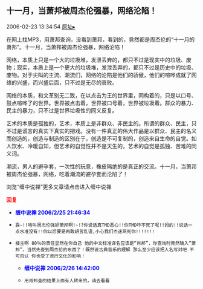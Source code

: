 ## 十一月，当萧邦被周杰伦强暴，网络沦陷！
2006-02-23 13:34:54
[原址▸](http://www.fxgan.com/chan_time/2006_01_06/69.htm)


在网上找MP3，用萧邦查询，没看到萧邦，看到的，竟然都是周杰伦的“十一月的萧邦”。十一月，当萧邦被周杰伦强暴，网络沦陷！

网络，本质上只是一个大的垃圾堆，发泄丢弃的，都只不过是现实中的垃圾、废物；现实，本质上是一个更大的垃圾堆，发泄丢弃的，都只不过是历史中的垃圾、废物。对于尖叫的主流、潮流们，网络的沦陷是他们的骄傲，他们的喧哗成就了网络的兴盛，而兴盛后面，只不过是无尽的衰败。

网络的本质，和文革别无二致，在以点击为王的世界里，同构着的，只是以口号、鼓点喧哗了的世界。世界被点击着，世界被口号着，世界被垃圾着。群众的暴力、民主的暴力，只不过是世界垃圾性的同义反复。

艺术的本质是孤独的，艺术，本质上是非群众、非民主的。所谓的群众、民主，只不过是谎言的真实下真实的把戏。没有一件真正的伟大作品是以群众、民主的名义而创造的，创造与制造的区别在于，创造是不可复制的，创造来自生命的自觉。如人饮水、冷暖自知，但艺术的自觉性并不是天生的，艺术的自觉是孤独、苦难的同义词。

潮流，男人的避孕套，一次性的玩意，橡皮隔绝的是真正的交流。十一月，当萧邦被周杰伦强暴，网络，吃着潮流的避孕套而沦陷了！

浏览“缠中说禅”更多文章请点击进入缠中说禅




**<font color='red'>回复</font>**


- **<font color='blue'>缠中说禅 2006/2/25 21:46:34</font>**
- ```
  靠~!!啥叫周杰伦强奸萧邦啊!~!?你说话真TMD恶心!!你TMD咋不死了呢!!妈的!!说话一点水准没有!!你以后要是再敢胡言乱语,小心我们杰迷骂死你!!!!!!!
  ```
- ```
  楼主啊 80％的责任显然在你自己 他的中文标准译名应该是“肖邦”，你查询时竟然输入“萧邦”，当然先查到周杰伦的东西了！既然说古典音乐的理解 那么至少应该把人名写对吧 不可否认 你也受了流行文化的影响！ 
  ```
   - **<font color='blue'>缠中说禅 2006/2/26 14:42:00</font>**
   - ```
     用肖邦查的结果上面有人转来的，请去看看
     ```
